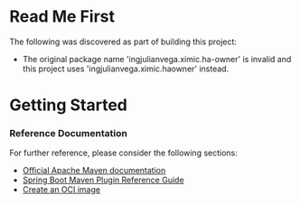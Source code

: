 # Read Me First
The following was discovered as part of building this project:

* The original package name 'ingjulianvega.ximic.ha-owner' is invalid and this project uses 'ingjulianvega.ximic.haowner' instead.

# Getting Started

### Reference Documentation
For further reference, please consider the following sections:

* [Official Apache Maven documentation](https://maven.apache.org/guides/index.html)
* [Spring Boot Maven Plugin Reference Guide](https://docs.spring.io/spring-boot/docs/2.5.9/maven-plugin/reference/html/)
* [Create an OCI image](https://docs.spring.io/spring-boot/docs/2.5.9/maven-plugin/reference/html/#build-image)

